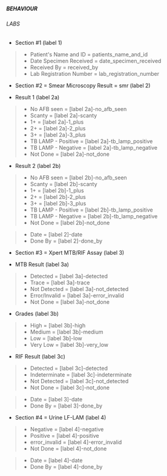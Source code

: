 ##### BEHAVIOUR
###### LABS
* Section #1 (label 1)
> - Patient's Name and ID = patients_name_and_id
> - Date Specimen Received = date_specimen_received
> - Received By = received_by
> - Lab Registration Number = lab_registration_number

* Section #2 = Smear Microscopy Result = smr (label 2)
- Result 1 (label 2a)
> - No AFB seen = [label 2a]-no_afb_seen
> - Scanty = [label 2a]-scanty
> - 1+ = [label 2a]-1_plus
> - 2+ = [label 2a]-2_plus
> - 3+ = [label 2a]-3_plus
> - TB LAMP - Positive = [label 2a]-tb_lamp_positive
> - TB LAMP - Negative = [label 2a]-tb_lamp_negative
> - Not Done = [label 2a]-not_done

- Result 2 (label 2b)
> - No AFB seen = [label 2b]-no_afb_seen
> - Scanty = [label 2b]-scanty
> - 1+ = [label 2b]-1_plus
> - 2+ = [label 2b]-2_plus
> - 3+ = [label 2b]-3_plus
> - TB LAMP - Positive = [label 2b]-tb_lamp_positive
> - TB LAMP - Negative = [label 2b]-tb_lamp_negative
> - Not Done = [label 2b]-not_done

> - Date = [label 2]-date
> - Done By = [label 2]-done_by

* Section #3 = Xpert MTB/RIF Assay (label 3)
- MTB Result (label 3a)
> - Detected = [label 3a]-detected
> - Trace = [label 3a]-trace
> - Not Detected = [label 3a]-not_detected
> - Error/Invalid = [label 3a]-error_invalid
> - Not Done = [label 3a]-not_done

- Grades (label 3b)
> - High = [label 3b]-high
> - Medium = [label 3b]-medium
> - Low = [label 3b]-low
> - Very Low = [label 3b]-very_low

- RIF Result (label 3c)
> - Detected = [label 3c]-detected
> - Indeterminate = [label 3c]-indeterminate
> - Not Detected = [label 3c]-not_detected
> - Not Done = [label 3c]-not_done

> - Date = [label 3]-date
> - Done By = [label 3]-done_by

* Section #4 = Urine LF-LAM (label 4)
> - Negative = [label 4]-negative
> - Positive = [label 4]-positive
> - error_invalid = [label 4]-error_invalid
> - Not Done = [label 4]-not_done

> - Date = [label 4]-date
> - Done By = [label 4]-done_by
